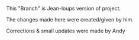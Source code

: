 This "Branch" is Jean-loups version of project.

The changes made here were created/given by him.

Corrections & small updates were made by Andy

